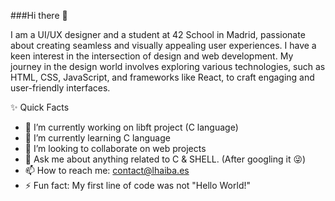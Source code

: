 ###Hi there 👋

I am a UI/UX designer and a student at 42 School in Madrid, passionate about creating seamless and visually appealing user experiences. I have a keen interest in the intersection of design and web development. My journey in the design world involves exploring various technologies, such as HTML, CSS, JavaScript, and frameworks like React, to craft engaging and user-friendly interfaces.

✨ Quick Facts

- 🔭 I’m currently working on libft project (C language)
- 🌱 I’m currently learning C language
- 👯 I’m looking to collaborate on web projects
- 💬 Ask me about anything related to C & SHELL. (After googling it 😜)
- 📫 How to reach me: contact@lhaiba.es
- ⚡ Fun fact: My first line of code was not "Hello World!"
